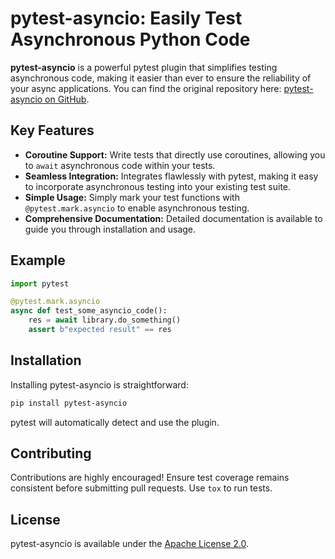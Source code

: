 # pytest-asyncio: Easily Test Asynchronous Python Code

**pytest-asyncio** is a powerful pytest plugin that simplifies testing asynchronous code, making it easier than ever to ensure the reliability of your async applications.  You can find the original repository here: [pytest-asyncio on GitHub](https://github.com/pytest-dev/pytest-asyncio).

## Key Features

*   **Coroutine Support:**  Write tests that directly use coroutines, allowing you to `await` asynchronous code within your tests.
*   **Seamless Integration:**  Integrates flawlessly with pytest, making it easy to incorporate asynchronous testing into your existing test suite.
*   **Simple Usage:**  Simply mark your test functions with `@pytest.mark.asyncio` to enable asynchronous testing.
*   **Comprehensive Documentation:** Detailed documentation is available to guide you through installation and usage.

## Example

```python
import pytest

@pytest.mark.asyncio
async def test_some_asyncio_code():
    res = await library.do_something()
    assert b"expected result" == res
```

## Installation

Installing pytest-asyncio is straightforward:

```bash
pip install pytest-asyncio
```

pytest will automatically detect and use the plugin.

## Contributing

Contributions are highly encouraged!  Ensure test coverage remains consistent before submitting pull requests. Use `tox` to run tests.

## License

pytest-asyncio is available under the [Apache License 2.0](https://github.com/pytest-dev/pytest-asyncio/blob/main/LICENSE).